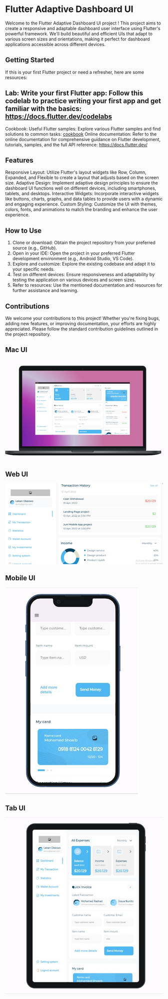 
# Flutter Adaptive Dashboard UI 
Welcome to the Flutter Adaptive Dashboard UI project !
This project aims to create a responsive and adaptable dashboard user interface using Flutter's powerful framework. We'll build beautiful and efficient UIs that adapt to various screen sizes and orientations, making it perfect for dashboard applications accessible across different devices.

## Getting Started
If this is your first Flutter project or need a refresher, here are some resources:

## Lab: Write your first Flutter app: Follow this codelab to practice writing your first app and get familiar with the basics: https://docs.flutter.dev/codelabs
Cookbook: Useful Flutter samples: Explore various Flutter samples and find solutions to common tasks: [cookbook](https://docs.flutter.dev/cookbook)
Online documentation: Refer to the online documentation for comprehensive guidance on Flutter development, tutorials, samples, and the full API reference: https://docs.flutter.dev/


## Features
Responsive Layout: Utilize Flutter's layout widgets like Row, Column, Expanded, and Flexible to create a layout that adjusts based on the screen size.
Adaptive Design: Implement adaptive design principles to ensure the dashboard UI functions well on different devices, including smartphones, tablets, and desktops.
Interactive Widgets: Incorporate interactive widgets like buttons, charts, graphs, and data tables to provide users with a dynamic and engaging experience.
Custom Styling: Customize the UI with themes, colors, fonts, and animations to match the branding and enhance the user experience.


## How to Use
1. Clone or download: Obtain the project repository from your preferred source (e.g., GitHub).
2. Open in your IDE: Open the project in your preferred Flutter development environment (e.g., Android Studio, VS Code).
3. Explore and customize: Explore the existing codebase and adapt it to your specific needs.
4. Test on different devices: Ensure responsiveness and adaptability by testing the application on various devices and screen sizes.
5. Refer to resources: Use the mentioned documentation and resources for further assistance and learning.


## Contributions

We welcome your contributions to this project! Whether you're fixing bugs, adding new features, or improving documentation, your efforts are highly appreciated. Please follow the standard contribution guidelines outlined in the project repository.



## Mac UI 
![i1](assets/mac.jpg)


## Web UI
![i2](assets/web.jpg)



## Mobile UI
![i3](assets/mobile.jpg)



## Tab UI
![i4](assets/tab.jpg)